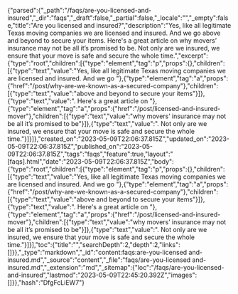 {"parsed":{"_path":"/faqs/are-you-licensed-and-insured","_dir":"faqs","_draft":false,"_partial":false,"_locale":"","_empty":false,"title":"Are you licensed and insured?","description":"Yes, like all legitimate Texas moving companies we are licensed and insured. And we go above and beyond to secure your items. Here's a great article on why movers’ insurance may not be all it’s promised to be. Not only are we insured, we ensure that your move is safe and secure the whole time.","excerpt":{"type":"root","children":[{"type":"element","tag":"p","props":{},"children":[{"type":"text","value":"Yes, like all legitimate Texas moving companies we are licensed and insured. And we go "},{"type":"element","tag":"a","props":{"href":"/post/why-are-we-known-as-a-secured-company"},"children":[{"type":"text","value":"above and beyond to secure your items"}]},{"type":"text","value":". Here's a great article on "},{"type":"element","tag":"a","props":{"href":"/post/licensed-and-insured-mover"},"children":[{"type":"text","value":"why movers’ insurance may not be all it’s promised to be"}]},{"type":"text","value":". Not only are we insured, we ensure that your move is safe and secure the whole time."}]}]},"created_on":"2023-05-09T22:06:37.815Z","updated_on":"2023-05-09T22:06:37.815Z","published_on":"2023-05-09T22:06:37.815Z","tags":"faqs","feature":true,"layout":"[faqs].html","date":"2023-05-09T22:06:37.815Z","body":{"type":"root","children":[{"type":"element","tag":"p","props":{},"children":[{"type":"text","value":"Yes, like all legitimate Texas moving companies we are licensed and insured. And we go "},{"type":"element","tag":"a","props":{"href":"/post/why-are-we-known-as-a-secured-company"},"children":[{"type":"text","value":"above and beyond to secure your items"}]},{"type":"text","value":". Here's a great article on "},{"type":"element","tag":"a","props":{"href":"/post/licensed-and-insured-mover"},"children":[{"type":"text","value":"why movers’ insurance may not be all it’s promised to be"}]},{"type":"text","value":". Not only are we insured, we ensure that your move is safe and secure the whole time."}]}],"toc":{"title":"","searchDepth":2,"depth":2,"links":[]}},"_type":"markdown","_id":"content:faqs:are-you-licensed and-insured.md","_source":"content","_file":"faqs/are-you-licensed and-insured.md","_extension":"md","_sitemap":{"loc":"/faqs/are-you-licensed-and-insured","lastmod":"2023-05-09T22:45:20.392Z","images":[]}},"hash":"DfgFcLiEW7"}